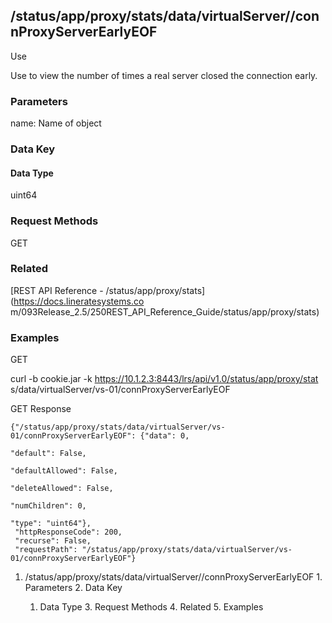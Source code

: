 ## /status/app/proxy/stats/data/virtualServer/<name>/connProxyServerEarlyEOF

Use

Use to view the number of times a real server closed the connection early.

### Parameters

name: Name of object

### Data Key

#### Data Type

uint64

### Request Methods

GET

### Related

[REST API Reference - /status/app/proxy/stats](https://docs.lineratesystems.co
m/093Release_2.5/250REST_API_Reference_Guide/status/app/proxy/stats)

### Examples

GET

curl -b cookie.jar -k https://10.1.2.3:8443/lrs/api/v1.0/status/app/proxy/stat
s/data/virtualServer/vs-01/connProxyServerEarlyEOF

GET Response

    
    {"/status/app/proxy/stats/data/virtualServer/vs-01/connProxyServerEarlyEOF": {"data": 0,
                                                                                "default": False,
                                                                                "defaultAllowed": False,
                                                                                "deleteAllowed": False,
                                                                                "numChildren": 0,
                                                                                "type": "uint64"},
     "httpResponseCode": 200,
     "recurse": False,
     "requestPath": "/status/app/proxy/stats/data/virtualServer/vs-01/connProxyServerEarlyEOF"}
    

  1. /status/app/proxy/stats/data/virtualServer/<name>/connProxyServerEarlyEOF
    1. Parameters
    2. Data Key
      1. Data Type
    3. Request Methods
    4. Related
    5. Examples

